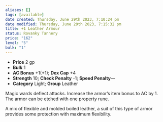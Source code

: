 ```yaml
---
aliases: []
tags: [available]
date created: Thursday, June 29th 2023, 7:10:24 pm
date modified: Thursday, June 29th 2023, 7:15:32 pm
title: +1 Leather Armour
status: Rovanky Tannery
price: "162"
level: "5"
bulk: "1"
---
```


- **Price** 2 gp
- **Bulk** 1
- **AC Bonus** +1(+1); **Dex Cap** +4
- **Strength** 10; **Check Penalty** -1; **Speed Penalty**—
- **Category** Light; **Group** Leather

Magic wards deflect attacks. Increase the armor’s item bonus to AC by 1. The armor can be etched with one property rune.

A mix of flexible and molded boiled leather, a suit of this type of armor provides some protection with maximum flexibility.
